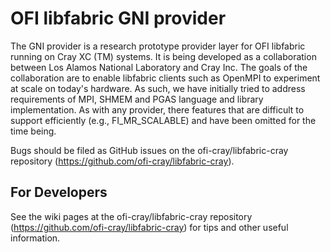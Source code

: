 # OFI libfabric GNI provider

The GNI provider is a research prototype provider layer for OFI
libfabric running on Cray XC (TM) systems.  It is being developed as a
collaboration between Los Alamos National Laboratory and Cray Inc.
The goals of the collaboration are to enable libfabric clients such as
OpenMPI to experiment at scale on today's hardware.  As such, we have
initially tried to address requirements of MPI, SHMEM and PGAS
language and library implementation.  As with any provider, there
features that are difficult to support efficiently (e.g.,
FI_MR_SCALABLE) and have been omitted for the time being.

Bugs should be filed as GitHub issues on the ofi-cray/libfabric-cray
repository (https://github.com/ofi-cray/libfabric-cray).

## For Developers

See the wiki pages at the ofi-cray/libfabric-cray repository
(https://github.com/ofi-cray/libfabric-cray) for tips and other useful
information.

